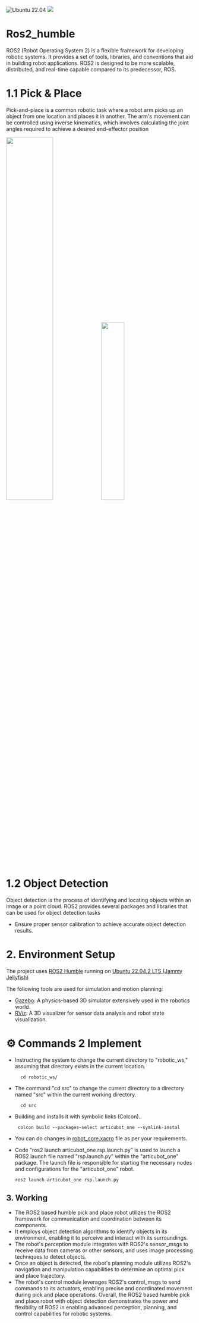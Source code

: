 <p align="left">

<img src="https://img.shields.io/badge/Ubuntu-22.04-orange.svg" alt="Ubuntu 22.04">
<img src="https://img.shields.io/badge/Python-3.x-blue.svg?logo=python&logoColor=white">

</p>

# Ros2_humble

ROS2 (Robot Operating System 2) is a flexible framework for developing robotic systems. It provides a set of tools, libraries, and conventions that aid in building robot applications. ROS2 is designed to be more scalable, distributed, and real-time capable compared to its predecessor, ROS.


  
# 1.1 Pick & Place
Pick-and-place is a common robotic task where a robot arm picks up an object from one location and places it in another. The arm's movement can be controlled using inverse kinematics, which involves calculating the joint angles required to achieve a desired end-effector position

<p align="left">

<img width="50%" src="https://github.com/Ganesh200010/Ros2_humble_Pick_Place_Object_Detection/assets/125490197/447fcb4f-bd8e-4d32-b8f6-7ee6f39b5172"/>
<img width="35%" src="https://github.com/Ganesh200010/Ros2_humble_Pick_Place_Object_Detection/assets/125490197/2a1bc3cf-2a11-4ec5-9e6a-193e454f1d26"/>

</p>


# 1.2 Object Detection

Object detection is the process of identifying and locating objects within an image or a point cloud. ROS2 provides several packages and libraries that can be used for object detection tasks

-	Ensure proper sensor calibration to achieve accurate object detection results.

# 2. Environment Setup
   
The project uses [ROS2 Humble](https://docs.ros.org/en/humble/index.html) running on [Ubuntu 22.04.2 LTS (Jammy Jellyfish)](https://releases.ubuntu.com/jammy/)

The following tools are used for simulation and motion planning:

- [Gazebo](https://gazebosim.org/home): A physics-based 3D simulator extensively used in the robotics world.
- [RViz](http://wiki.ros.org/rviz): A 3D visualizer for sensor data analysis and robot state visualization.


# ⚙️ Commands 2 Implement

    
- Instructing the system to change the current directory to "robotic_ws," assuming that directory exists in the current location.
        
        cd robotic_ws/

- The command "cd src" to change the current directory to a directory named "src" within the current working directory.
        
        cd src

-  Building and installs it with symbolic links (Colcon)..
        
        colcon build --packages-select articubot_one --symlink-instal


- You can do changes in [robot_core.xacro](url) file as per your requirements.


   
- Code "ros2 launch articubot_one rsp.launch.py" is used to launch a ROS2 launch file named "rsp.launch.py" within the "articubot_one" package. The launch file is responsible for starting the necessary nodes and configurations for the "articubot_one" robot.
  
      ros2 launch articubot_one rsp.launch.py 



## 3. Working

- The ROS2 based humble pick and place robot utilizes the ROS2 framework for communication and coordination between its components.
- It employs object detection algorithms to identify objects in its environment, enabling it to perceive and interact with its surroundings.
- The robot's perception module integrates with ROS2's sensor_msgs to receive data from cameras or other sensors, and uses image processing techniques to detect objects.
- Once an object is detected, the robot's planning module utilizes ROS2's navigation and manipulation capabilities to determine an optimal pick and place trajectory.
- The robot's control module leverages ROS2's control_msgs to send commands to its actuators, enabling precise and coordinated movement during pick and place operations.
Overall, the ROS2 based humble pick and place robot with object detection demonstrates the power and flexibility of ROS2 in enabling advanced perception, planning, and control capabilities for robotic systems.
